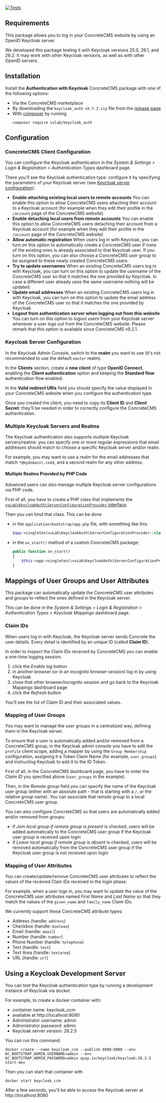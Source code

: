 [![Tests](https://github.com/vvlab-dev/ConcreteCMS-keycloak/actions/workflows/tests.yml/badge.svg)](https://github.com/vvlab-dev/ConcreteCMS-keycloak/actions/workflows/tests.yml)

## Requirements

This package allows you to log in your ConcreteCMS website by using an OpenID Keycloak server.

We developed this package testing it with Keycloak versions 25.0, 26.1, and 26.2.
It may work with other Keycloak versions, as well as with other OpenID servers.


## Installation

Install the **Authentication with Keycloak** ConcreteCMS package with one of the following options:

- Via the ConcreteCMS marketplace
- By downloading the `keycloak_auth-vX.Y.Z.zip` file from the [release page](https://github.com/vvlab-dev/ConcreteCMS-keycloak/releases/latest)
- With [composer](https://getcomposer.org/) by running
  ```
  composer require vvlab/keycloak_auth
  ```

## Configuration

### ConcreteCMS Client Configuration

You can configure the Keycloak authentication in the *System & Settings* > *Login & Registration* > *Authentication Types* dashboard page.

There you'll see the Keycloak authentication type: configure it by specifying the parameters of your Keycloak server (see [Keycloak server configuration](#Keycloak-server-configuration)):

- **Enable attaching existing local users to remote accounts**
  You can enable this option to allow ConcreteCMS users attaching their account to a Keycloak account (for example when they edit their profile in the `/account` page of the ConcreteCMS website)
- **Enable detaching local users from remote accounts**
  You can enable this option to allow ConcreteCMS users detaching their account from a Keycloak account (for example when they edit their profile in the `/account` page of the ConcreteCMS website)
- **Allow automatic registration**
  When users log in with Keycloak, you can turn on this option to automatically create a ConcreteCMS user if none of the existing ones is already associated to that Keycloak user.
  If you turn on this option, you can also choose a ConcreteCMS user group to be assigned to these newly created ConcreteCMS users.
- **Try to update usernames**
  When an existing ConcreteCMS users log in with Keycloak, you can turn on this option to update the username of the ConcreteCMS user so that it matches the one provided by Keycloak. In case a different user already uses the same username nothing will be updated.
- **Update email addresses**
  When an existing ConcreteCMS users log in with Keycloak, you can turn on this option to update the email address of the ConcreteCMS user so that it matches the one provided by Keycloak
- **Logout from authentication server when logging out from this website**
  You can turn on this option to logout users from your Keycloak server whenever a user logs out from the ConcreteCMS website.
  Please remark that this option is available since ConcreteCMS v9.2.1.


### Keycloak Server Configuration

In the Keycloak Admin Console, switch to the **realm** you want to use (it's not recommended to use the default `master` realm).

In the **Clients** section, create a **new client** of type **OpenID Connect**, enabling the **Client authentication** option and keeping the **Standard flow** authentication flow enabled.

In the **Valid redirect URIs** field you should specify the value displayed in your ConcreteCMS website when you configure the authentication type.

Once you created the client, you need to copy its **Client ID** and **Client Secret**: they'll be needed in order to correctly configure the ConcreteCMS authentication.


### Multiple Keycloak Servers and Realms

The Keycloak authentication also supports multiple Keycloak servers/realms: you can specify one or more regular expressions that email addresses should match to choose a specific Keycloak server and/or realm.

For example, you may want to use a realm for the email addresses that match `*@mydomain\.com$`, and a second realm for any other address.


#### Multiple Realms Provided by PHP Code

Advanced users can also manage multiple Keycloak server configurations via PHP code.

First of all, you have to create a PHP class that implements the [`vvLab\KeycloakAuth\ServerConfigurationProvider` interface](https://github.com/vvlab-dev/ConcreteCMS-keycloak/blob/main/src/ServerConfigurationProvider.php).

Then you can bind that class.
This can be done
- in the `application/bootstrap/app.php` file, with something like this:
  ```php
  $app->singleton(vvLab\KeycloakAuth\ServerConfigurationProvider::class, YourClass::class);
  ```
- in the `on_start()` method of a custom ConcreteCMS package:
  ```php
  public function on_start()
  {
      $this->app->singleton(\vvLab\KeycloakAuth\ServerConfigurationProvider::class, YourClass::class);
  }
  ```


## Mappings of User Groups and User Attributes

This package can automatically update the ConcreteCMS user attributes and groups to reflect the ones defined in the Keycloak server.

This can be done in the *System & Settings* > *Login & Registration* > *Authentication Types* > *Keycloak Mappings* dashboard page.


### Claim IDs

When users log in with Keycloak, the Keycloak server sends Concrete the user details.
Every detail is identified by an unique ID (called **Claim ID**).

In order to inspect the Claim IDs received by ConcreteCMS you can enable a one-time logging session:
1. click the *Enable log* button
2. in another browser (or in an incognito browser session) log in by using Keycloak
3. close that other browser/incognito session and go back to the Keycloak Mappings dashboard page
4. click the *Refresh* button

You'll see the list of Claim ID and their associated values.


### Mapping of User Groups

You may want to manage the user groups in a centralized way, defining them in the Keycloak server.

To ensure that a user is automatically added and/or removed from a ConcreteCMS group, in the Keycloak admin console you have to edit the `profile` client scope, adding a mapper by using the `Group Membership` configuration, assigning it a Token Claim Name (for example, `user_groups`) and instructing Keycloak to add it to the ID Token.

First of all, in the ConcreteCMS dashboard page, you have to enter the *Claim ID* you specified above (`user_groups` in the example).

Then, in the *Remote group* field you can specify the name of the Keycloak user group (either with an absolute path - that is starting with a `/`, or the relative group name).
You can associate that remote group to a local ConcreteCMS user group.

You can also configure ConcreteCMS so that users are automatically added and/or removed from groups:

- if *Join local group if remote group is present* is checked, users will be added automatically to the ConcreteCMS user group if the Keycloak user group is received upon login
- if *Leave local group if remote group is absent* is checked, users will be removed automatically from the ConcreteCMS user group if the Keycloak user group is not received upon login


### Mapping of User Attributes

You can create/update/remove ConcreteCMS user attributes to reflect the values of the received Clam IDs received in the login phase.

For example, when a user logs in, you may want to update the value of the ConcreteCMS user attributes named *First Name* and *Last Name* so that they match the values of the `given_name` and `family_name` Claim IDs.

We currently support these ConcreteCMS attribute types:

- Address (handle: `address`)
- Checkbox  (handle: `boolean`)
- Email (handle: `email`)
- Number (handle: `number`)
- Phone Number (handle: `telephone`)
- Text (handle: `text`)
- Text Area (handle: `textarea`)
- URL (handle: `url`)


## Using a Keycloak Development Server

You can test the Keycloak authentication type by running a development instance of Keycloak via docker.

For example, to create a docker container with:
- container name: keycloak_ccm
- available at http://localhost:8080
- Administrator username: admin
- Administrator password: admin
- Keycloak server version: 26.2.5

You can run this command:

```
docker create --name keycloak_ccm --publish 8080:8080 --env KC_BOOTSTRAP_ADMIN_USERNAME=admin --env KC_BOOTSTRAP_ADMIN_PASSWORD=admin quay.io/keycloak/keycloak:26.2.5 start-dev
```

Then you can start that container with

```
docker start keycloak_ccm
```

After a few seconds, you'll be able to access the Keycloak server at http://localhost:8080
